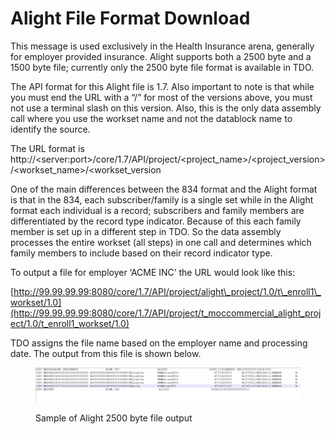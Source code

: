 # Alight File Format Download

This message is used exclusively in the Health Insurance arena, generally for employer provided insurance.  Alight supports both a 2500 byte and a 1500 byte file; currently only the 2500 byte file format is available in TDO.

&#x20;The API format for this  Alight file is 1.7.  Also important to note is that while you must end the URL with a “/” for most of the versions above, you must not use a terminal slash on this version.  Also, this is the only data assembly call where you use the workset name and not the datablock name to identify the source.

&#x20;The URL format is http://\<server:port>/core/1.7/API/project/\<project\_name>/\<project\_version>/\<workset\_name>/\<workset\_version

&#x20;One of the main differences between the 834 format and the Alight format is that in the 834, each subscriber/family is a single set while in the Alight format each individual is a record; subscribers and family members are differentiated by the record type indicator.  Because of this each family member is set up in a different step in TDO. So the data assembly processes the entire workset (all steps) in one call and determines which family members to include based on their record indicator type.

&#x20;To output a file for employer ‘ACME INC’ the URL would look like this:

&#x20;[http://99.99.99.99:8080/core/1.7/API/project/alight\_project/1.0/t\_enroll1\_workset/1.0](http://99.99.99.99:8080/core/1.7/API/project/t_moccommercial_alight_project/1.0/t_enroll1_workset/1.0)

&#x20;

TDO assigns the file name based on the employer name and processing date.  The output from this file is shown below.

&#x20;

<figure><img src="../../../../../../.gitbook/assets/image (27).png" alt=""><figcaption><p>Sample of Alight 2500 byte file output</p></figcaption></figure>
